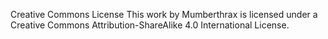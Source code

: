Creative Commons License
This work by Mumberthrax is licensed under a Creative Commons Attribution-ShareAlike 4.0 International License.
